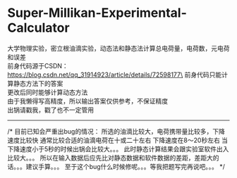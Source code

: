 # Super-Millikan-Experimental-Calculator




大学物理实验，密立根油滴实验，动态法和静态法计算总电荷量，电荷数，元电荷和误差\
前身代码源于CSDN：https://blog.csdn.net/qq_31914923/article/details/72598177\
前身代码只能计算静态方法下的答案\
更改后同时能够计算动态方法\
由于我懒得写高精度，所以输出答案仅供参考，不保证精度\
出锅请戳我，戳了也不一定管用




***

/*
目前已知会严重出bug的情况：
    所选的油滴比较大，电荷携带量比较多，下降速度比较快
    通常比较合适的油滴电荷在十或二十左右
    下降速度在8～20秒左右
    当下降速度小于5秒的时候出锅会比较大。。。
    此时静态计算结果会跟实验室软件出入比较大。。。
    所以在输入数据后应先比对静态数据和软件数据的差距，差距大的话。。。建议手算。。。
    至于这个bug什么时候修呢。。。等我把题写完再说吧。。。
*/


